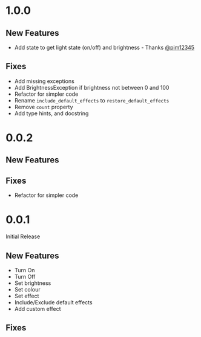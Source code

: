 # 1.0.0

## New Features

- Add state to get light state (on/off) and brightness - Thanks [@pim12345](https://github.com/pim12345)

## Fixes

- Add missing exceptions
- Add BrightnessException if brightness not between 0 and 100
- Refactor for simpler code
- Rename `include_default_effects` to `restore_default_effects`
- Remove `count` property
- Add type hints, and docstring

# 0.0.2

## New Features

## Fixes

- Refactor for simpler code

# 0.0.1

Initial Release

## New Features

- Turn On
- Turn Off
- Set brightness
- Set colour
- Set effect
- Include/Exclude default effects
- Add custom effect

## Fixes
